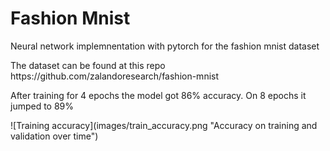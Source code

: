 # Fashion Mnist

<p>Neural network implemnentation with pytorch for the fashion mnist dataset</p>
<p>The dataset can be found at this repo https://github.com/zalandoresearch/fashion-mnist</p>

<p>After training for 4 epochs the model got 86% accuracy. On 8 epochs it jumped to 89%</p>
![Training accuracy](images/train_accuracy.png "Accuracy on training and validation over time")


